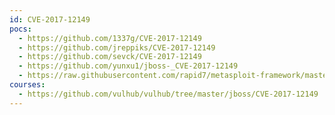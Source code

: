 ```yaml
---
id: CVE-2017-12149
pocs:
  - https://github.com/1337g/CVE-2017-12149
  - https://github.com/jreppiks/CVE-2017-12149
  - https://github.com/sevck/CVE-2017-12149
  - https://github.com/yunxu1/jboss-_CVE-2017-12149
  - https://raw.githubusercontent.com/rapid7/metasploit-framework/master/modules/auxiliary/scanner/http/jboss_vulnscan.rb
courses:
  - https://github.com/vulhub/vulhub/tree/master/jboss/CVE-2017-12149
---
```

